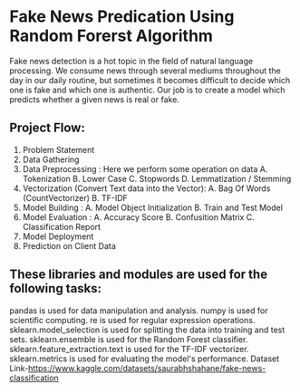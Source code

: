 # Fake News Predication Using Random Forerst Algorithm
 Fake news detection is a hot topic in the field of natural language processing. We consume news through several mediums throughout the day in our daily routine, but sometimes it becomes difficult to decide which one is fake and which one is authentic. Our job is to create a model which predicts whether a given news is real or fake.
## Project Flow:

1. Problem Statement
2. Data Gathering
3. Data Preprocessing : Here we perform some operation on data
    A. Tokenization
    B. Lower Case
    C. Stopwords 
    D. Lemmatization / Stemming
4. Vectorization (Convert Text data into the Vector):
    A. Bag Of Words (CountVectorizer)
    B. TF-IDF
5. Model Building :
    A. Model Object Initialization
    B. Train and Test Model
6. Model Evaluation :
    A. Accuracy Score
    B. Confusition Matrix
    C. Classification Report
7. Model Deployment
8. Prediction on Client Data       

## These libraries and modules are used for the following tasks:

pandas is used for data manipulation and analysis.
numpy is used for scientific computing.
re is used for regular expression operations.
sklearn.model_selection is used for splitting the data into training and test sets.
sklearn.ensemble is used for the Random Forest classifier.
sklearn.feature_extraction.text is used for the TF-IDF vectorizer.
sklearn.metrics is used for evaluating the model's performance.
Dataset Link-https://www.kaggle.com/datasets/saurabhshahane/fake-news-classification
